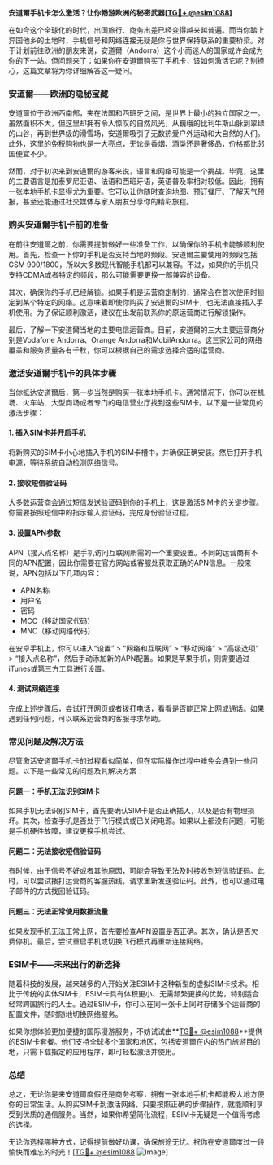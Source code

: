**安道爾手机卡怎么激活？让你畅游欧洲的秘密武器[[TG💪+ @esim1088](https://t.me/s/esim1088)]**

在如今这个全球化的时代，出国旅行、商务出差已经变得越来越普遍。而当你踏上异国他乡的土地时，手机信号和网络连接无疑是你与世界保持联系的重要桥梁。对于计划前往欧洲的朋友来说，安道爾（Andorra）这个小而迷人的国家或许会成为你的下一站。但问题来了：如果你在安道爾购买了手机卡，该如何激活它呢？别担心，这篇文章将为你详细解答这一疑问。

### 安道爾——欧洲的隐秘宝藏

安道爾位于欧洲西南部，夹在法国和西班牙之间，是世界上最小的独立国家之一。虽然面积不大，但这里却拥有令人惊叹的自然风光，从巍峨的比利牛斯山脉到翠绿的山谷，再到世界级的滑雪场，安道爾吸引了无数热爱户外运动和大自然的人们。此外，这里的免税购物也是一大亮点，无论是香烟、酒类还是奢侈品，价格都比邻国便宜不少。

然而，对于初次来到安道爾的游客来说，语言和网络可能是一个挑战。毕竟，这里的主要语言是加泰罗尼亚语、法语和西班牙语，英语普及率相对较低。因此，拥有一张本地手机卡显得尤为重要。它可以让你随时查询地图、预订餐厅、了解天气预报，甚至还能通过社交媒体与家人朋友分享你的精彩旅程。

### 购买安道爾手机卡前的准备

在前往安道爾之前，你需要提前做好一些准备工作，以确保你的手机卡能够顺利使用。首先，检查一下你的手机是否支持当地的频段。安道爾主要使用的频段包括GSM 900/1800，所以大多数现代智能手机都可以兼容。不过，如果你的手机只支持CDMA或者特定的频段，那么可能需要更换一部兼容的设备。

其次，确保你的手机已经解锁。如果手机是运营商定制的，通常会在首次使用时锁定到某个特定的网络。这意味着即使你购买了安道爾的SIM卡，也无法直接插入手机使用。为了保证顺利激活，建议在出发前联系你的原运营商进行解锁操作。

最后，了解一下安道爾当地的主要电信运营商。目前，安道爾的三大主要运营商分别是Vodafone Andorra、Orange Andorra和MobilAndorra。这三家公司的网络覆盖和服务质量各有千秋，你可以根据自己的需求选择合适的运营商。

### 激活安道爾手机卡的具体步骤

当你抵达安道爾后，第一步当然是购买一张本地手机卡。通常情况下，你可以在机场、火车站、大型商场或者专门的电信营业厅找到这些SIM卡。以下是一些常见的激活步骤：

#### 1. 插入SIM卡并开启手机
将新购买的SIM卡小心地插入手机的SIM卡槽中，并确保正确安装。然后打开手机电源，等待系统自动检测网络信号。

#### 2. 接收短信验证码
大多数运营商会通过短信发送验证码到你的手机上，这是激活SIM卡的关键步骤。你需要按照短信中的指示输入验证码，完成身份验证过程。

#### 3. 设置APN参数
APN（接入点名称）是手机访问互联网所需的一个重要设置。不同的运营商有不同的APN配置，因此你需要在官方网站或客服处获取正确的APN信息。一般来说，APN包括以下几项内容：
- APN名称
- 用户名
- 密码
- MCC（移动国家代码）
- MNC（移动网络代码）

在安卓手机上，你可以进入“设置” > “网络和互联网” > “移动网络” > “高级选项” > “接入点名称”，然后手动添加新的APN配置。如果是苹果手机，则需要通过iTunes或第三方工具进行设置。

#### 4. 测试网络连接
完成上述步骤后，尝试打开网页或者拨打电话，看看是否能正常上网或通话。如果遇到任何问题，可以联系运营商的客服寻求帮助。

### 常见问题及解决方法

尽管激活安道爾手机卡的过程看似简单，但在实际操作过程中难免会遇到一些问题。以下是一些常见的问题及其解决方案：

#### 问题一：手机无法识别SIM卡
如果手机无法识别SIM卡，首先要确认SIM卡是否正确插入，以及是否有物理损坏。其次，检查手机是否处于飞行模式或已关闭电源。如果以上都没有问题，可能是手机硬件故障，建议更换手机尝试。

#### 问题二：无法接收短信验证码
有时候，由于信号不好或者其他原因，可能会导致无法及时接收到短信验证码。此时，可以尝试拨打运营商的客服热线，请求重新发送验证码。此外，也可以通过电子邮件的方式找回验证码。

#### 问题三：无法正常使用数据流量
如果发现手机无法正常上网，首先要检查APN设置是否正确。其次，确认是否欠费停机。最后，尝试重启手机或切换飞行模式再重新连接网络。

### ESIM卡——未来出行的新选择

随着科技的发展，越来越多的人开始关注ESIM卡这种新型的虚拟SIM卡技术。相比于传统的实体SIM卡，ESIM卡具有体积更小、无需频繁更换的优势，特别适合经常跨国旅行的人士。通过ESIM卡，你可以在同一张卡上同时存储多个运营商的配置文件，随时随地切换网络服务。

如果你想体验更加便捷的国际漫游服务，不妨试试由**[TG💪+ @esim1088](https://t.me/s/esim1088)**提供的ESIM卡套餐。他们支持全球多个国家和地区，包括安道爾在内的热门旅游目的地，只需下载指定的应用程序，即可轻松激活并使用。

### 总结

总之，无论你是来安道爾度假还是商务考察，拥有一张本地手机卡都能极大地方便你的日常生活。从购买SIM卡到激活网络，只要按照正确的步骤操作，就能顺利享受到优质的通信服务。当然，如果你希望简化流程，ESIM卡无疑是一个值得考虑的选择。

无论你选择哪种方式，记得提前做好功课，确保旅途无忧。祝你在安道爾度过一段愉快而难忘的时光！[[TG💪+ @esim1088](https://t.me/s/esim1088) ![Image](https://i.postimg.cc/4NQfJmqS/Snipaste-2025-05-13-00-14-12.png)]
